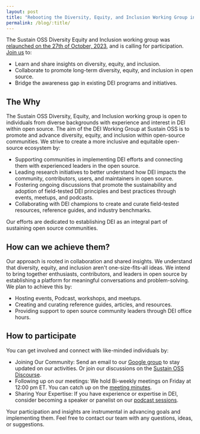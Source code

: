 ```yaml
---
layout: post
title: "Rebooting the Diversity, Equity, and Inclusion Working Group in Sustain OSS"
permalink: /blog/:title/
---
```



The Sustain OSS Diversity Equity and Inclusion working group was [relaunched on the 27th of October, 2023](https://discourse.sustainoss.org/t/dei-in-sustain-understanding-the-universal-perspectives/1310), and is calling for participation. [Join us](https://sustainoss.org/working-groups/diversity-equity-inclusion/) to:

* Learn and share insights on diversity, equity, and inclusion.
* Collaborate to promote long-term diversity, equity, and inclusion in open source.
* Bridge the awareness gap in existing DEI programs and initiatives.


## The Why

The Sustain OSS Diversity, Equity, and Inclusion working group is open to individuals from diverse backgrounds with experience and interest in DEI within open source.
The aim of the DEI Working Group at Sustain OSS is to promote and advance diversity, equity, and inclusion within open-source communities. We strive to create a more inclusive and equitable open-source ecosystem by:

* Supporting communities in implementing DEI efforts and connecting them with experienced leaders in the open source.
* Leading research initiatives to better understand how DEI impacts the community, contributors, users, and maintainers in open source.
* Fostering ongoing discussions that promote the sustainability and adoption of field-tested DEI principles and best practices through events, meetups, and podcasts.
* Collaborating with DEI champions to create and curate field-tested resources, reference guides, and industry benchmarks.

Our efforts are dedicated to establishing DEI as an integral part of sustaining open source communities.

## How can we achieve them?

Our approach is rooted in collaboration and shared insights. We understand that diversity, equity, and inclusion aren't one-size-fits-all ideas. We intend to bring together enthusiasts, contributors, and leaders in open source by establishing a platform for meaningful conversations and problem-solving.
We plan to achieve this by:

* Hosting events, Podcast, workshops, and meetups.
* Creating and curating reference guides, articles, and resources.
* Providing support to open source community leaders through DEI office hours.

## How to participate

You can get involved and connect with like-minded individuals by:

* Joining Our Community: Send an email to our [Google group](sustain-dei-wg@googlegroups.com) to stay updated on our activities. Or join our discussions on the [Sustain OSS Discourse](https://discourse.sustainoss.org/t/dei-in-sustain-understanding-the-universal-perspectives/1310).
* Following up on our meetings: We hold Bi-weekly meetings on Friday at 12:00 pm ET. You can catch up on the [meeting minutes](https://docs.google.com/document/d/1CszmRZbkQjzzQr34n0X7-mhVsA0t4tfMh-bWtrlOVu4/edit).
* Sharing  Your Expertise: If you have experience or expertise in DEI, consider becoming a speaker or panelist on our [podcast sessions](https://podcast.sustainoss.org).

Your participation and insights are instrumental in advancing goals and implementing them. Feel free to contact our team with any questions, ideas, or suggestions.

